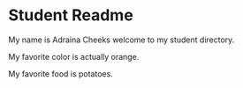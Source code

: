 # Student Readme
My name is Adraina Cheeks welcome to my student directory.

My favorite color is actually orange.

My favorite food is potatoes.